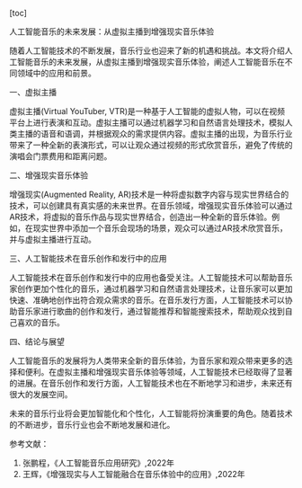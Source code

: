 
[toc]                    
                
                
人工智能音乐的未来发展：从虚拟主播到增强现实音乐体验

随着人工智能技术的不断发展，音乐行业也迎来了新的机遇和挑战。本文将介绍人工智能音乐的未来发展，从虚拟主播到增强现实音乐体验，阐述人工智能音乐在不同领域中的应用和前景。

一、虚拟主播

虚拟主播(Virtual YouTuber, VTR)是一种基于人工智能的虚拟人物，可以在视频平台上进行表演和互动。虚拟主播可以通过机器学习和自然语言处理技术，模拟人类主播的语音和语调，并根据观众的需求提供内容。虚拟主播的出现，为音乐行业带来了一种全新的表演形式，可以让观众通过视频的形式欣赏音乐，避免了传统的演唱会门票费用和距离问题。

二、增强现实音乐体验

增强现实(Augmented Reality, AR)技术是一种将虚拟数字内容与现实世界结合的技术，可以创建具有真实感的未来世界。在音乐领域，增强现实音乐体验可以通过AR技术，将虚拟的音乐作品与现实世界结合，创造出一种全新的音乐体验。例如，在现实世界中添加一个音乐会现场的场景，观众可以通过AR技术欣赏音乐，并与虚拟主播进行互动。

三、人工智能技术在音乐创作和发行中的应用

人工智能技术在音乐创作和发行中的应用也备受关注。人工智能技术可以帮助音乐家创作更加个性化的音乐，通过机器学习和自然语言处理技术，让音乐家可以更加快速、准确地创作出符合观众需求的音乐。在音乐发行方面，人工智能技术可以协助音乐家进行歌曲的创作和发行，通过智能推荐和智能搜索技术，帮助观众找到自己喜欢的音乐。

四、结论与展望

人工智能音乐的发展将为人类带来全新的音乐体验，为音乐家和观众带来更多的选择和便利。在虚拟主播和增强现实音乐体验等领域，人工智能技术已经取得了显著的进展。在音乐创作和发行方面，人工智能技术也在不断地学习和进步，未来还有很大的发展空间。

未来的音乐行业将会更加智能化和个性化，人工智能将扮演重要的角色。随着技术的不断进步，音乐行业也会不断地发展和进化。



参考文献：

1. 张鹏程，《人工智能音乐应用研究》,2022年
2. 王辉，《增强现实与人工智能融合在音乐体验中的应用》,2022年

